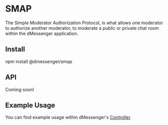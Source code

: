 # SMAP
The Simple Moderator Authorization Protocol, is what allows one moderator to authorize another moderator, to moderate a public or private chat room within the dMessenger application.

## Install
npm install @dmessenger/smap

## API
Coming soon!

## Example Usage
You can find example usage within dMessenger's [Controller](https://github.com/getdmessenger/dmessenger-desktop/blob/master/Controller.js)
